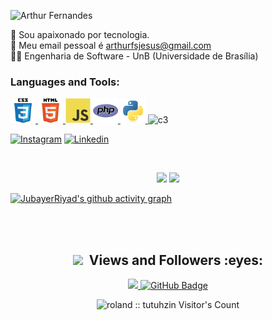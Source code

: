![Arthur Fernandes](https://readme-typing-svg.herokuapp.com?font=Inter&color=3A9CDF&size=30&weight=700&lines=Hi,+My+name+is+Arthur+Fernandes;Software+engineering+students)

💟 Sou apaixonado por tecnologia. <br>
📧 Meu email pessoal é arthurfsjesus@gmail.com<br>
🧑‍🎓 Engenharia de Software - UnB (Universidade de Brasília)

### Languages and Tools:

<p align="left"> <a href="https://www.gnu.org/software/bash/" target="_blank">  <a href="https://www.w3schools.com/css/" target="_blank"> <img src="https://raw.githubusercontent.com/devicons/devicon/master/icons/css3/css3-original-wordmark.svg" alt="css3" width="40" height="40"/> </a> <a href="https://www.w3.org/html/" target="_blank"> <img src="https://raw.githubusercontent.com/devicons/devicon/master/icons/html5/html5-original-wordmark.svg" alt="html5" width="40" height="40"/> </a> <a href="https://developer.mozilla.org/en-US/docs/Web/JavaScript" target="_blank"> <img src="https://raw.githubusercontent.com/devicons/devicon/master/icons/javascript/javascript-original.svg" alt="javascript" width="40" height="40"/> </a>
<a href="https://www.php.net" target="_blank"> <img src="https://raw.githubusercontent.com/devicons/devicon/master/icons/php/php-original.svg" alt="php" width="40" height="40"/> </a> <a href="https://www.python.org" target="_blank"> <img src="https://raw.githubusercontent.com/devicons/devicon/master/icons/python/python-original.svg" alt="python" width="40" height="40"/> </a> 
<img src="https://cdn.jsdelivr.net/gh/devicons/devicon/icons/c/c-original.svg" alt="c3" width="40" heigth="40"/>
  
[![Instagram](https://img.shields.io/badge/Instagram-E4405F?style=for-the-badge&logo=instagram&logoColor=white)](https://www.instagram.com/tutuhzinn/)
 [![Linkedin](https://img.shields.io/badge/LinkedIn-0077B5?style=for-the-badge&logo=linkedin&logoColor=white)](https://www.linkedin.com/in/arthur-fernandes-63671a221/)


</a> </p>
<br />
<div align="center">
 <img height="190em" src="http://github-profile-summary-cards.vercel.app/api/cards/profile-details?username=tutuhzin&theme=tokyonight"/> 
   <img height="140em" src="https://github-readme-stats.vercel.app/api/top-langs/?username=tutuhzin&layout=compact&langs_count=7&theme=tokyonight&hide_border=true"/>
  </a>
</div>


[![JubayerRiyad's github activity graph](https://github-readme-activity-graph.cyclic.app/graph?username=tutuhzin&bg_color=0d1117&color=c9c9c9&line=4c779e&point=a8e5ff&area=true&hide_border=true)](https://github.com/tutuhzin/github-readme-activity-graph)

<br>
</div>
</div>

<br/>


<h2 align="center"> <img src="https://media.giphy.com/media/iY8CRBdQXODJSCERIr/giphy.gif" width="35px">&nbsp; Views and Followers :eyes:</h2>

<p align="center">
    
<a href="https://github.com/tutuhzin/github-profile-views-counter">
    <img src="https://komarev.com/ghpvc/?username=tutuhzin">
</a>
    <a href="https://github.com/tutuhzin?tab=followers">
        <img src="https://img.shields.io/github/followers/tutuhzin?label=Followers&style=social" alt="GitHub Badge">
    </a>
</p>

<p align="center"><img src="https://profile-counter.glitch.me/github-profile-views-counter/count.svg"  alt="roland :: tutuhzin Visitor's Count" /></p> 

